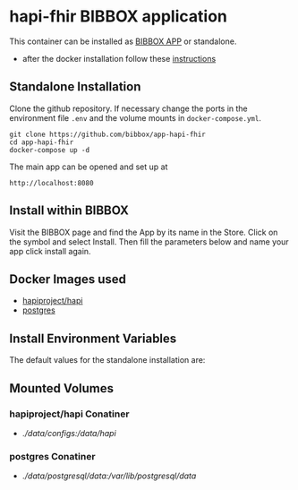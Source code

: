 # hapi-fhir BIBBOX application

This container can be installed as [BIBBOX APP](https://bibbox.readthedocs.io/en/latest/ "BIBBOX App Store") or standalone. 

- after the docker installation follow these [instructions](INSTALL-APP.md)

## Standalone Installation 

Clone the github repository. If necessary change the ports in the environment file `.env` and the volume mounts in `docker-compose.yml`.

```
git clone https://github.com/bibbox/app-hapi-fhir
cd app-hapi-fhir
docker-compose up -d
```

The main app can be opened and set up at
```
http://localhost:8080
```

## Install within BIBBOX

Visit the BIBBOX page and find the App by its name in the Store. Click on the symbol and select Install. Then fill the parameters below and name your app click install again.

## Docker Images used
  - [hapiproject/hapi](https://hub.docker.com/r/hapiproject/hapi) 
  - [postgres](https://hub.docker.com/r/postgres) 


 
## Install Environment Variables

  
The default values for the standalone installation are:

  
## Mounted Volumes
### hapiproject/hapi Conatiner
  - *./data/configs:/data/hapi*
### postgres Conatiner
  - *./data/postgresql/data:/var/lib/postgresql/data*
